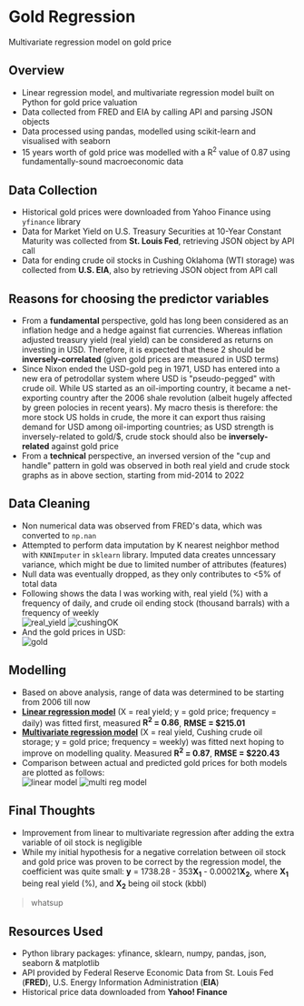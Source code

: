# Gold Regression
Multivariate regression model on gold price

## Overview
* Linear regression model, and multivariate regression model built on Python for gold price valuation
* Data collected from FRED and EIA by calling API and parsing JSON objects
* Data processed using pandas, modelled using scikit-learn and visualised with seaborn
* 15 years worth of gold price was modelled with a R<sup>2</sup> value of 0.87 using fundamentally-sound macroeconomic data

## Data Collection
* Historical gold prices were downloaded from Yahoo Finance using `yfinance` library
* Data for Market Yield on U.S. Treasury Securities at 10-Year Constant Maturity was collected from **St. Louis Fed**, retrieving JSON object by API call
* Data for ending crude oil stocks in Cushing Oklahoma (WTI storage) was collected from **U.S. EIA**, also by retrieving JSON object from API call
  
## Reasons for choosing the predictor variables
* From a **fundamental** perspective, gold has long been considered as an inflation hedge and a hedge against fiat currencies. Whereas inflation adjusted treasury yield (real yield) can be considered as returns on investing in USD. Therefore, it is expected that these 2 should be **inversely-correlated** (given gold prices are measured in USD terms)
* Since Nixon ended the USD-gold peg in 1971, USD has entered into a new era of petrodollar system where USD is "pseudo-pegged" with crude oil. While US started as an oil-importing country, it became a net-exporting country after the 2006 shale revolution (albeit hugely affected by green polocies in recent years). My macro thesis is therefore: the more stock US holds in crude, the more it can export thus raising demand for USD among oil-importing countries; as USD strength is inversely-related to gold/$, crude stock should also be **inversely-related** against gold price
* From a **technical** perspective, an inversed version of the "cup and handle" pattern in gold was observed in both real yield and crude stock graphs as in above section, starting from mid-2014 to 2022

## Data Cleaning
* Non numerical data was observed from FRED's data, which was converted to `np.nan`
* Attempted to perform data imputation by K nearest neighbor method with `KNNImputer` in `sklearn` library. Imputed data creates unncessary variance, which might be due to limited number of attributes (features)
* Null data was eventually dropped, as they only contributes to <5% of total data
* Following shows the data I was working with, real yield (%) with a frequency of daily, and crude oil ending stock (thousand barrals) with a frequency of weekly   
![real_yield](https://user-images.githubusercontent.com/106392189/172883099-6f9328b0-8fe4-4458-adbc-cf6fe86d5d46.png)
![cushingOK](https://user-images.githubusercontent.com/106392189/172881913-5df5d913-a498-453e-8f28-1b1105f1bd51.png)
* And the gold prices in USD:  
![gold](https://user-images.githubusercontent.com/106392189/172880725-c9e9519d-73a6-4b22-bfa6-c6a74bd99ccb.png)

## Modelling
* Based on above analysis, range of data was determined to be starting from 2006 till now
* [**Linear regression model**](https://github.com/urinethrower/gold_regression/blob/main/linear%20gold.py) (X = real yield; y = gold price; frequency = daily) was fitted first, measured **R<sup>2</sup> = 0.86**, **RMSE = $215.01**
* [**Multivariate regression model**](https://github.com/urinethrower/gold_regression/blob/main/multivar%20reg%20gold.py) (X = real yield, Cushing crude oil storage; y = gold price; frequency = weekly) was fitted next hoping to improve on modelling quality. Measured **R<sup>2</sup> = 0.87**, **RMSE = $220.43**
* Comparison between actual and predicted gold prices for both models are plotted as follows:  
![linear model](https://user-images.githubusercontent.com/106392189/172914317-112b4cbe-3886-4eb2-aef5-bc9517590a02.png)
![multi reg model](https://user-images.githubusercontent.com/106392189/172914325-e4a0a4a1-10a9-4e12-85bd-3b1b5bca2b58.png)

## Final Thoughts
* Improvement from linear to multivariate regression after adding the extra variable of oil stock is negligible
* While my initial hypothesis for a negative correlation between oil stock and gold price was proven to be correct by the regression model, the coefficient was  quite small: **y** = 1738.28 - 353**X<sub>1</sub>** - 0.00021**X<sub>2</sub>**, where **X<sub>1</sub>** being real yield (%), and **X<sub>2</sub>** being oil stock (kbbl)
> whatsup
## Resources Used
* Python library packages: yfinance, sklearn, numpy, pandas, json, seaborn & matplotlib
* API provided by Federal Reserve Economic Data from St. Louis Fed (**FRED**), U.S. Energy Information Administration (**EIA**)
* Historical price data downloaded from **Yahoo! Finance**
